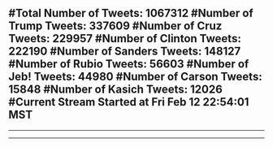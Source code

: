 #Total Number of Tweets: 1067312 
#Number of Trump Tweets: 337609
#Number of Cruz Tweets: 229957
#Number of Clinton Tweets: 222190
#Number of Sanders Tweets: 148127
#Number of Rubio Tweets: 56603
#Number of Jeb! Tweets: 44980
#Number of Carson Tweets: 15848
#Number of Kasich Tweets: 12026
#Current Stream Started at Fri Feb 12 22:54:01 MST
---
---
---
